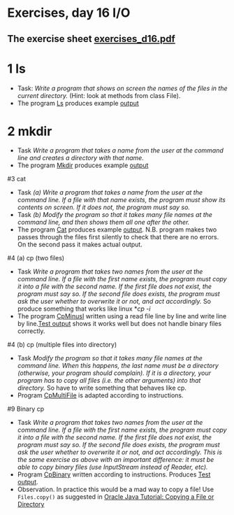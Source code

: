 # Exercises, day 16 I/O

## The exercise sheet [exercises_d16.pdf](exercises_d16.pdf) 

# 1 ls
* Task: *Write a program that shows on screen the names of the files in the current directory.*
  (Hint: look at methods from class File).
* The program [Ls](src/likeunix/Ls.java) produces example [output](outputs/Ls_example_output.md)

# 2 mkdir
* Task *Write a program that takes a name from the user at the command line and creates a directory with that name.*
* The program [Mkdir](src/likeunix/Mkdir.java) produces example [output](outputs/Mkdir_example_output.md)

#3 cat
* Task *(a) Write a program that takes a name from the user at the command line. If a file with that name exists, the program must show its contents on screen. If it does not, the program must say so.*
*  Task *(b) Modify the program so that it takes many file names at the command line, and then shows them all one after the other.*
* The program [Cat](src/likeunix/Cat.java) produces example [output](outputs/Cat_example_out.md). N.B.
program makes two passes through the files first silently to check that there are no errors. On the second pass
it makes actual output.


#4 (a) cp (two files)
* Task *Write a program that takes two names from the user at the command line. If a file with the first name exists, the program must copy it into a file with the second name. If the first file does not exist, the program must say so. If the second file does exists, the program must ask the user whether to overwrite it or not, and act accordingly.* So produce something that works like linux **cp -i*
* The program [CpMinusI](src/likeunix/CpMinusI.java) written using a read file line by line and write line by line.[Test output](outputs/cpA_example_out.md) shows it works well but does not handle binary files correctly.


#4 (b) cp (multiple files into directory)
* Task *Modify the program so that it takes many file names at the command line. When this happens, the last name must be a directory (otherwise, your program should complain). If it is a directory, your program has to copy all files (i.e. the other arguments) into that directory.* So have to write something that behaves like cp.
* Program [CpMultiFile](src/likeunix/CpMultiFile.java) is adapted according to instructions. 


#9 Binary cp
* Task *Write a program that takes two names from the user at the command line. If a file with the first name exists, the program must copy it into a file with the second name. If the first file does not exist, the program must say so. If the second file does exists, the program must ask the user whether to overwrite it or not, and act accordingly. This is the same exercise as above with an important difference: it must be able to copy binary files (use InputStream instead of Reader, etc).*
* Program [CpBinary](src/likeunix/CpBinary.java) written according to instructions. Produces  [Test output](outputs/CpBinary_example_out.md).
* Observation. In practice this would be a mad way to copy a file! Use `Files.copy()` as suggested in 
[Oracle Java Tutorial: Copying a File or Directory](http://docs.oracle.com/javase/tutorial/essential/io/copy.html)

